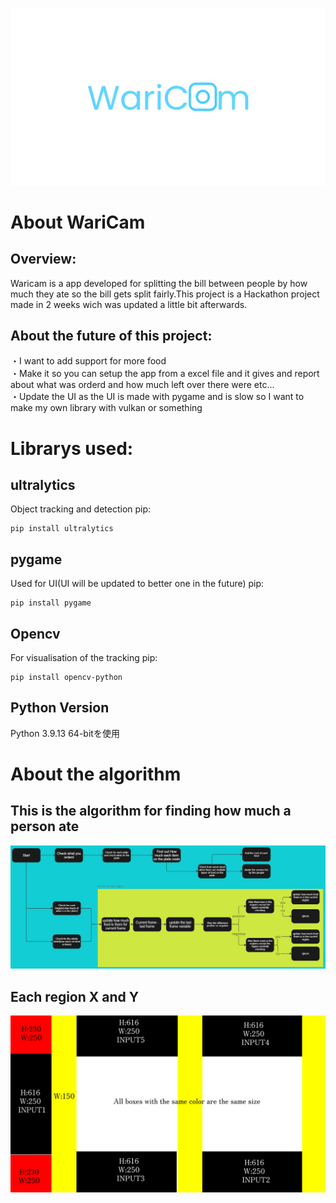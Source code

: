 ![Banner Image](images/Logos/small.png)

# About WariCam
## Overview:
Waricam is a app developed for splitting the bill between people by how much they ate so the bill gets split fairly.This project is a Hackathon project made in 2 weeks wich was updated a little bit afterwards.
## About the future of this project:   

・I want to add support for more food   
・Make it so you can setup the app from a excel file and it gives and report about what    was orderd and how much left over there were etc...   
・Update the UI as the UI is made with pygame and is slow so I want to make my own library with vulkan or something 
# Librarys used:

## ultralytics 
Object tracking and detection
pip:
```
pip install ultralytics
```
## pygame
Used for UI(UI will be updated to better one in the future)
pip:
```
pip install pygame
```
## Opencv
For visualisation of the tracking
 pip:
```
pip install opencv-python
```

## Python Version
Python 3.9.13 64-bitを使用

# About the algorithm

## This is the algorithm for finding how much a person ate
![Banner Image](images/test_imgs/algorithm.png)

## Each region X and Y 
![Banner Image](images/test_imgs/eachregion.png)
